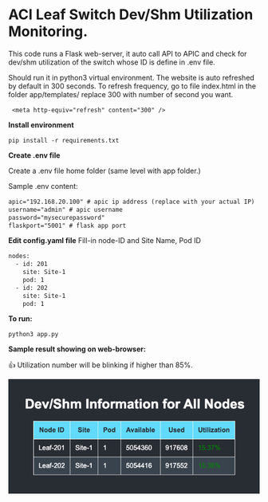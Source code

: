 # ACI Leaf Switch Dev/Shm Utilization Monitoring.

This code runs a Flask web-server, it auto call API to APIC and check for dev/shm utilization of the switch whose ID is define in .env file.

Should run it in python3 virtual environment. The website is auto refreshed by default in 300 seconds. To refresh frequency, go to file index.html in the folder app/templates/ replace 300 with number of second you want.

```
 <meta http-equiv="refresh" content="300" />
```

**Install environment**

```
pip install -r requirements.txt
```

**Create .env file**

Create a .env file home folder (same level with app folder.)

Sample .env content:

```
apic="192.168.20.100" # apic ip address (replace with your actual IP)
username="admin" # apic username
password="mysecurepassword"
flaskport="5001" # flask app port
```

**Edit config.yaml file**
Fill-in node-ID and Site Name, Pod ID

```
nodes:
  - id: 201
    site: Site-1
    pod: 1
  - id: 202
    site: Site-1
    pod: 1

```

**To run:**

```
python3 app.py
```

**Sample result showing on web-browser:**

:+1: Utilization number will be blinking if higher than 85%.

![Sample result leaf dev/shm information](/assets/images/utilization.png)

